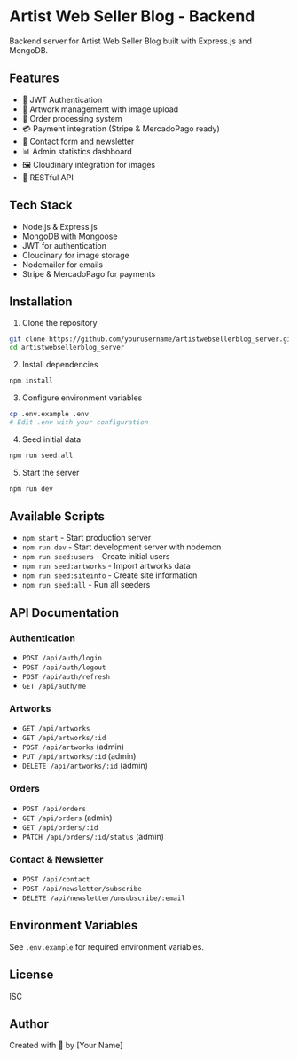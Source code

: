 # Artist Web Seller Blog - Backend

Backend server for Artist Web Seller Blog built with Express.js and MongoDB.

## Features

- 🔐 JWT Authentication
- 🎨 Artwork management with image upload
- 🛒 Order processing system
- 💳 Payment integration (Stripe & MercadoPago ready)
- 📧 Contact form and newsletter
- 📊 Admin statistics dashboard
- 🖼️ Cloudinary integration for images
- 📱 RESTful API

## Tech Stack

- Node.js & Express.js
- MongoDB with Mongoose
- JWT for authentication
- Cloudinary for image storage
- Nodemailer for emails
- Stripe & MercadoPago for payments

## Installation

1. Clone the repository
```bash
git clone https://github.com/yourusername/artistwebsellerblog_server.git
cd artistwebsellerblog_server
```

2. Install dependencies
```bash
npm install
```

3. Configure environment variables
```bash
cp .env.example .env
# Edit .env with your configuration
```

4. Seed initial data
```bash
npm run seed:all
```

5. Start the server
```bash
npm run dev
```

## Available Scripts

- `npm start` - Start production server
- `npm run dev` - Start development server with nodemon
- `npm run seed:users` - Create initial users
- `npm run seed:artworks` - Import artworks data
- `npm run seed:siteinfo` - Create site information
- `npm run seed:all` - Run all seeders

## API Documentation

### Authentication
- `POST /api/auth/login`
- `POST /api/auth/logout`
- `POST /api/auth/refresh`
- `GET /api/auth/me`

### Artworks
- `GET /api/artworks`
- `GET /api/artworks/:id`
- `POST /api/artworks` (admin)
- `PUT /api/artworks/:id` (admin)
- `DELETE /api/artworks/:id` (admin)

### Orders
- `POST /api/orders`
- `GET /api/orders` (admin)
- `GET /api/orders/:id`
- `PATCH /api/orders/:id/status` (admin)

### Contact & Newsletter
- `POST /api/contact`
- `POST /api/newsletter/subscribe`
- `DELETE /api/newsletter/unsubscribe/:email`

## Environment Variables

See `.env.example` for required environment variables.

## License

ISC

## Author

Created with 💖 by [Your Name]